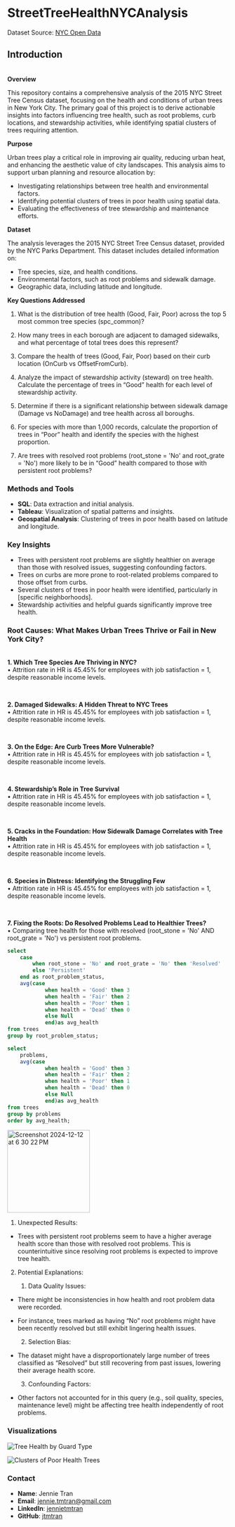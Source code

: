 # StreetTreeHealthNYCAnalysis
Dataset Source:
[NYC Open Data](https://data.cityofnewyork.us/Environment/2015-Street-Tree-Census-Tree-Data/uvpi-gqnh/about_data)

## Introduction
<br>**Overview**

This repository contains a comprehensive analysis of the 2015 NYC Street Tree Census dataset, focusing on the health and conditions of urban trees in New York City. The primary goal of this project is to derive actionable insights into factors influencing tree health, such as root problems, curb locations, and stewardship activities, while identifying spatial clusters of trees requiring attention.

**Purpose**

Urban trees play a critical role in improving air quality, reducing urban heat, and enhancing the aesthetic value of city landscapes. This analysis aims to support urban planning and resource allocation by:
- Investigating relationships between tree health and environmental factors.
- Identifying potential clusters of trees in poor health using spatial data.
- Evaluating the effectiveness of tree stewardship and maintenance efforts.

**Dataset**

The analysis leverages the 2015 NYC Street Tree Census dataset, provided by the NYC Parks Department. This dataset includes detailed information on:
- Tree species, size, and health conditions.
- Environmental factors, such as root problems and sidewalk damage.
- Geographic data, including latitude and longitude.

**Key Questions Addressed**
1. What is the distribution of tree health (Good, Fair, Poor) across the top 5 most common tree species (spc_common)?

2. How many trees in each borough are adjacent to damaged sidewalks, and what percentage of total trees does this represent?

3. Compare the health of trees (Good, Fair, Poor) based on their curb location (OnCurb vs OffsetFromCurb).

4. Analyze the impact of stewardship activity (steward) on tree health. Calculate the percentage of trees in “Good” health for each level of stewardship activity.

5. Determine if there is a significant relationship between sidewalk damage (Damage vs NoDamage) and tree health across all boroughs.

6. For species with more than 1,000 records, calculate the proportion of trees in “Poor” health and identify the species with the highest proportion.

7. Are trees with resolved root problems (root_stone = 'No' and root_grate = 'No') more likely to be in “Good” health compared to those with persistent root problems?

### Methods and Tools
- **SQL**: Data extraction and initial analysis.
- **Tableau**: Visualization of spatial patterns and insights.
- **Geospatial Analysis**: Clustering of trees in poor health based on latitude and longitude.

### Key Insights
- Trees with persistent root problems are slightly healthier on average than those with resolved issues, suggesting confounding factors.
- Trees on curbs are more prone to root-related problems compared to those offset from curbs.
- Several clusters of trees in poor health were identified, particularly in [specific neighborhoods].
- Stewardship activities and helpful guards significantly improve tree health.

### Root Causes: What Makes Urban Trees Thrive or Fail in New York City?
<br>**1. Which Tree Species Are Thriving in NYC?**
<br>•	Attrition rate in HR is 45.45% for employees with job satisfaction = 1, despite reasonable income levels.
```sql

```

<br>**2. Damaged Sidewalks: A Hidden Threat to NYC Trees**
<br>•	Attrition rate in HR is 45.45% for employees with job satisfaction = 1, despite reasonable income levels.
```sql

```

<br>**3. On the Edge: Are Curb Trees More Vulnerable?**
<br>•	Attrition rate in HR is 45.45% for employees with job satisfaction = 1, despite reasonable income levels.
```sql

```

<br>**4. Stewardship’s Role in Tree Survival**
<br>•	Attrition rate in HR is 45.45% for employees with job satisfaction = 1, despite reasonable income levels.
```sql

```

<br>**5. Cracks in the Foundation: How Sidewalk Damage Correlates with Tree Health**
<br>•	Attrition rate in HR is 45.45% for employees with job satisfaction = 1, despite reasonable income levels.
```sql

```

<br>**6. Species in Distress: Identifying the Struggling Few**
<br>•	Attrition rate in HR is 45.45% for employees with job satisfaction = 1, despite reasonable income levels.
```sql

```

<br>**7.  Fixing the Roots: Do Resolved Problems Lead to Healthier Trees?**
<br>•	Comparing tree health for those with resolved (root_stone = 'No' AND root_grate = 'No') vs persistent root problems.
```sql
select 
	case
		when root_stone = 'No' and root_grate = 'No' then 'Resolved'
        else 'Persistent'
	end as root_problem_status,
	avg(case 
			when health = 'Good' then 3
            when health = 'Fair' then 2
            when health = 'Poor' then 1
            when health = 'Dead' then 0
            else Null
            end)as avg_health
from trees
group by root_problem_status;

select 
	problems,
	avg(case 
			when health = 'Good' then 3
            when health = 'Fair' then 2
            when health = 'Poor' then 1
            when health = 'Dead' then 0
            else Null
            end)as avg_health
from trees
group by problems
order by avg_health;
```
<img width="188" alt="Screenshot 2024-12-12 at 6 30 22 PM" src="https://github.com/user-attachments/assets/f6745f6a-4811-48fe-a757-39816939317a" />

1. Unexpected Results:
- Trees with persistent root problems seem to have a higher average health score than those with resolved root problems. This is counterintuitive since resolving root problems is expected to improve tree health.

2. Potential Explanations:
   
	1. Data Quality Issues:
- There might be inconsistencies in how health and root problem data were recorded.
- For instance, trees marked as having “No” root problems might have been recently resolved but still exhibit lingering health issues.

	2. Selection Bias:
- The dataset might have a disproportionately large number of trees classified as “Resolved” but still recovering from past issues, lowering their average health score.

	3. Confounding Factors:
- Other factors not accounted for in this query (e.g., soil quality, species, maintenance level) might be affecting tree health independently of root problems.

### Visualizations
![Tree Health by Guard Type](path/to/image.png)

![Clusters of Poor Health Trees](path/to/map_visualization.png)

### Contact
- **Name**: Jennie Tran
- **Email**: jennie.tmtran@gmail.com
- **LinkedIn**: [jennietmtran](www.linkedin.com/in/jennietmtran)
- **GitHub**: [jtmtran](https://github.com/jtmtran)
